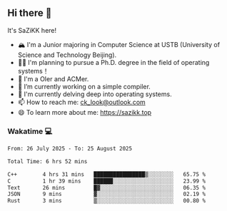 ## Hi there 👋

It's SaZiKK here!

- 🏔️ I'm a Junior majoring in Computer Science  at USTB (University of Science and Technology Beijing).
- 🧑‍🎓 I'm planning to pursue a Ph.D. degree in the field of operating systems！
- 🚀 I'm a OIer and ACMer.
- 🔭 I’m currently working on a simple compiler.
- 🌱 I'm currently delving deep into operating systems.
- 📫 How to reach me: ck_look@outlook.com
- 😄 To learn more about me: https://sazikk.top

  
<!--
**SaZiKK/SaZiKK** is a ✨ _special_ ✨ repository because its `README.md` (this file) appears on your GitHub profile.

Here are some ideas to get you started:

- 🔭 I’m currently working on ...
- 🌱 I’m currently learning ...
- 👯 I’m looking to collaborate on ...
- 🤔 I’m looking for help with ...
- 💬 Ask me about ...
- 📫 How to reach me: ...
- 😄 Pronouns: ...
- ⚡ Fun fact: ...
-->

### Wakatime 💻

<!--START_SECTION:waka-->

```txt
From: 26 July 2025 - To: 25 August 2025

Total Time: 6 hrs 52 mins

C++        4 hrs 31 mins   ████████████████▒░░░░░░░░   65.75 %
C          1 hr 39 mins    ██████░░░░░░░░░░░░░░░░░░░   23.99 %
Text       26 mins         █▓░░░░░░░░░░░░░░░░░░░░░░░   06.35 %
JSON       9 mins          ▓░░░░░░░░░░░░░░░░░░░░░░░░   02.19 %
Rust       3 mins          ▒░░░░░░░░░░░░░░░░░░░░░░░░   00.80 %
```

<!--END_SECTION:waka-->
